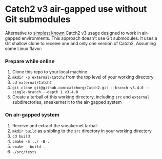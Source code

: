 # Catch2 v3 air-gapped use without Git submodules

Alternative to [simplest known](https://github.com/dksmiffs/simplest-catch2v3) Catch2 v3 usage designed to work in air-gapped environments. This approach doesn't use Git submodules.  It uses a Git shallow clone to receive one and only one version of Catch2.  Assuming some Linux flavor:

### Prepare while online
1. Clone this repo to your local machine
1. `mkdir -p external/Catch2` from the top level of your working directory
1. `cd external/Catch2`
1. `git clone git@github.com:catchorg/Catch2.git --branch v3.4.0 --single-branch --depth 1 v3.4.0`
1. Create a tarball of this working directory, including `src` and `external` subdirectories, sneakernet it to the air-gapped system

### On air-gapped system
1. Receive and extract the sneakernet tarball
1. `mkdir build` as a sibling to the `src` directory in your working directory
1. `cd build`
1. `cmake -S ../ -B .`
1. `cmake --build .`
1. `./src/tests`
